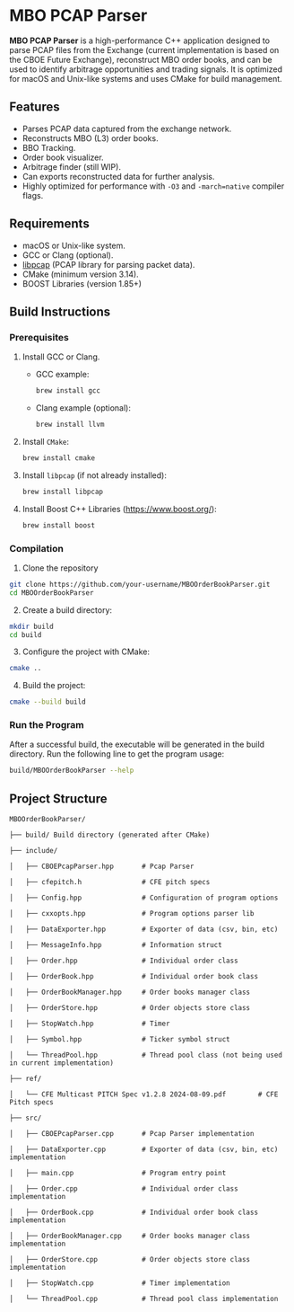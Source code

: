 # MBO PCAP Parser

**MBO PCAP Parser** is a high-performance C++ application designed to parse PCAP files from the Exchange (current implementation is based on the CBOE Future Exchange), reconstruct MBO order books, and can be used to identify arbitrage opportunities and trading signals. It is optimized for macOS and Unix-like systems and uses CMake for build management.

## Features
- Parses PCAP data captured from the exchange network.
- Reconstructs MBO (L3) order books.
- BBO Tracking.
- Order book visualizer.
- Arbitrage finder (still WIP).
- Can exports reconstructed data for further analysis.
- Highly optimized for performance with `-O3` and `-march=native` compiler flags.

## Requirements
- macOS or Unix-like system.
- GCC or Clang (optional).
- [libpcap](https://www.tcpdump.org/) (PCAP library for parsing packet data).
- CMake (minimum version 3.14).
- BOOST Libraries (version 1.85+)

## Build Instructions

### Prerequisites
1. Install GCC or Clang.
   - GCC example:
     ```zsh
     brew install gcc
     ```
   - Clang example (optional):
     ```zsh
     brew install llvm
     ```
    
2. Install `CMake`:
   ```zsh
   brew install cmake
   ```

3. Install `libpcap` (if not already installed):
   ```zsh
   brew install libpcap
   ```
4. Install Boost C++ Libraries (https://www.boost.org/):
   ```zsh
   brew install boost
   ```

### Compilation
1. Clone the repository
  ```zsh
  git clone https://github.com/your-username/MBOOrderBookParser.git
  cd MBOOrderBookParser
  ```
2. Create a build directory:
  ```zsh
  mkdir build
  cd build
  ```
3. Configure the project with CMake:
  ```zsh
  cmake ..
  ```
4. Build the project:
  ```zsh
  cmake --build build
  ```

### Run the Program
After a successful build, the executable will be generated in the build directory. Run the following line to get the program usage:
  ```zsh
  build/MBOOrderBookParser --help
  ```

## Project Structure

```
MBOOrderBookParser/

├── build/ Build directory (generated after CMake)

├── include/

│   ├── CBOEPcapParser.hpp       # Pcap Parser 

│   ├── cfepitch.h               # CFE pitch specs

│   ├── Config.hpp               # Configuration of program options

│   ├── cxxopts.hpp              # Program options parser lib

│   ├── DataExporter.hpp         # Exporter of data (csv, bin, etc)

│   ├── MessageInfo.hpp          # Information struct

│   ├── Order.hpp                # Individual order class 

│   ├── OrderBook.hpp            # Individual order book class 

│   ├── OrderBookManager.hpp     # Order books manager class

│   ├── OrderStore.hpp           # Order objects store class

│   ├── StopWatch.hpp            # Timer

│   ├── Symbol.hpp               # Ticker symbol struct

│   └── ThreadPool.hpp           # Thread pool class (not being used in current implementation)

├── ref/ 

│   └── CFE Multicast PITCH Spec v1.2.8 2024-08-09.pdf        # CFE Pitch specs 

├── src/

│   ├── CBOEPcapParser.cpp       # Pcap Parser implementation

│   ├── DataExporter.cpp         # Exporter of data (csv, bin, etc) implementation

│   ├── main.cpp                 # Program entry point

│   ├── Order.cpp                # Individual order class implementation

│   ├── OrderBook.cpp            # Individual order book class implementation

│   ├── OrderBookManager.cpp     # Order books manager class implementation

│   ├── OrderStore.cpp           # Order objects store class implementation

│   ├── StopWatch.cpp            # Timer implementation

│   └── ThreadPool.cpp           # Thread pool class implementation
```
   

